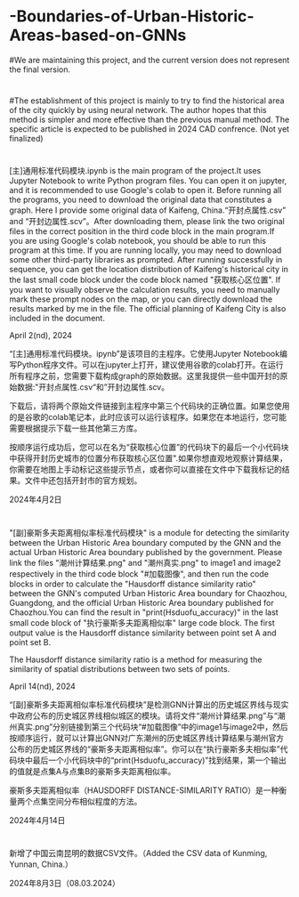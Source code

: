 # -Boundaries-of-Urban-Historic-Areas-based-on-GNNs
#We are maintaining this project, and the current version does not represent the final version.
#
#The establishment of this project is mainly to try to find the historical area of the city quickly by using neural network. The author hopes that this method is simpler and more effective than the previous manual method.
The specific article is expected to be published in 2024 CAD confrence. (Not yet finalized)
#
[主]通用标准代码模块.ipynb is the main program of the project.It uses Jupyter Notebook to write Python program files. You can open it on jupyter, and it is recommended to use Google's colab to open it.
Before running all the programs, you need to download the original data that constitutes a graph. Here I provide some original data of Kaifeng, China.“开封点属性.csv” and “开封边属性.scv”。After downloading them, please link the two original files in the correct position in the third code block in the main program.If you are using Google's colab notebook, you should be able to run this program at this time. If you are running locally, you may need to download some other third-party libraries as prompted.
After running successfully in sequence, you can get the location distribution of Kaifeng's historical city in the last small code block under the code block named "获取核心区位置".
If you want to visually observe the calculation results, you need to manually mark these prompt nodes on the map, or you can directly download the results marked by me in the file. The official planning of Kaifeng City is also included in the document.

April 2(nd), 2024 

“[主]通用标准代码模块。ipynb”是该项目的主程序。它使用Jupyter Notebook编写Python程序文件。可以在jupyter上打开，建议使用谷歌的colab打开。在运行所有程序之前，您需要下载构成graph的原始数据。这里我提供一些中国开封的原始数据:"开封点属性.csv“和”开封边属性.scv。

下载后，请将两个原始文件链接到主程序中第三个代码块的正确位置。如果您使用的是谷歌的colab笔记本，此时应该可以运行该程序。如果您在本地运行，您可能需要根据提示下载一些其他第三方库。

按顺序运行成功后，您可以在名为“获取核心位置”的代码块下的最后一个小代码块中获得开封历史城市的位置分布获取核心区位置".如果你想直观地观察计算结果，你需要在地图上手动标记这些提示节点，或者你可以直接在文件中下载我标记的结果。文件中还包括开封市的官方规划。

2024年4月2日

#
"[副]豪斯多夫距离相似率标准代码模块" is a module for detecting the similarity between the Urban Historic Area boundary computed by the GNN and the actual Urban Historic Area boundary published by the government. Please link the files "潮州计算结果.png" and "潮州真实.png" to image1 and image2 respectively in the third code block "#加载图像", and then run the code blocks in order to calculate the "Hausdorff distance similarity ratio" between the GNN's computed Urban Historic Area boundary for Chaozhou, Guangdong, and the official Urban Historic Area boundary published for Chaozhou.You can find the result in "print(Hsduofu_accuracy)" in the last small code block of "执行豪斯多夫距离相似率" large code block. The first output value is the Hausdorff distance similarity between point set A and point set B.

The Hausdorff distance similarity ratio is a method for measuring the similarity of spatial distributions between two sets of points.

April 14(nd), 2024

“[副]豪斯多夫距离相似率标准代码模块”是检测GNN计算出的历史城区界线与现实中政府公布的历史城区界线相似城区的模块。请将文件“潮州计算结果.png”与“潮州真实.png”分别链接到第三个代码块“#加载图像”中的image1与image2中，然后按顺序运行，就可以计算出GNN对广东潮州的历史城区界线计算结果与潮州官方公布的历史城区界线的“豪斯多夫距离相似率”。你可以在“执行豪斯多夫相似率”代码块中最后一个小代码块中的“print(Hsduofu_accuracy)”找到结果，第一个输出的值就是点集A与点集B的豪斯多夫距离相似率。

豪斯多夫距离相似率（HAUSDORFF DISTANCE-SIMILARITY RATIO）是一种衡量两个点集空间分布相似程度的方法。

2024年4月14日

#
新增了中国云南昆明的数据CSV文件。（Added the CSV data of Kunming, Yunnan, China.）

2024年8月3日（08.03.2024）
